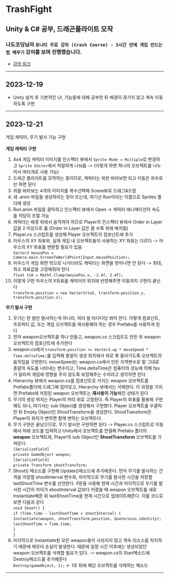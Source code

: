 # TrashFight
## Unity & C# 공부, 드래곤플라이트 모작
### 나도코딩님의 `유니티 무료 강의 (Crash Course) - 5시간 만에 게임 만드는 법 배우기` 강의를 보며 진행했습니다.
- [강의 링크](https://www.youtube.com/watch?v=wBsSUBEUYV4)
---
## 2023-12-19
- Unity 설치 후 기본적인 UI, 기능들에 대해 공부한 뒤 배경이 끊기지 않고 계속 이동하도록 구현
---
## 2023-12-21
게임 캐릭터, 무기 발사 기능 구현 <br />    
**게임 캐릭터 구현** <br />
1. 4x4 게임 캐릭터 이미지를 인스펙터 뷰에서 `Sprite Mode = Multiple`로 변경하고 `Sprite Editor`에서 적절하게 나눠줌 -> (이렇게 하면 하나의 오브젝트를 나누어서 여러개로 사용 가능)
2. 드래곤 플라이트를 모작하는 중이므로, 캐릭터는 위만 바라보면 되고 이동은 좌우로만 하면 된다
3. 위를 바라보는 4개의 이미지를 복수선택해 Scene뷰로 드래그&드랍
4. 새 .anim 파일을 생성하라는 창이 뜨는데, 여기선 Run이라는 이름으로 Sprites 폴더에 생성
5. Run.anim 파일을 클릭하고 인스펙터 뷰에서 Open -> 캐릭터 애니메이션의 속도를 적당히 조절 가능
6. 캐릭터는 배경 위에서 움직여야 하므로 Player의 인스펙터 뷰에서 Order in Layer 값을 2 이상으로 줌 (Order in Layer 값은 클 수록 위에 배치됨)
7. Player.cs 스크립트를 생성해 Player 오브젝트의 컴포넌트에 추가
8. 마우스의 XY 좌표와, 실제 게임 내 오브젝트들이 사용하는 XY 좌표는 다르다 -> 마우스의 XY 좌표를 변환할 필요가 있음 <br />`Vector3 mousePos = Camera.main.ScreenToWorldPoint(Input.mousePosition);`
9. 마우스가 게임 화면 밖으로 나가더라도 캐릭터는 화면을 벗어나면 안 된다 -> 최대, 최소 좌표값을 고정해줘야 한다 <br />`float toX = Mathf.Clamp(mousePos.x, -2.4f, 2.4f);`
10. 이렇게 구한 마우스의 X좌표를 캐릭터의 위치에 반영해주면 이동까지 구현이 끝난다
<br />`transform.position = new Vector3(toX, transform.position.y, transform.position.z);` <br />

**무기 발사 구현** <br />
1. 무기는 한 발만 발사하는게 아니라, 여러 발 타다다당 쏴야 한다. 이렇게 컴포넌트, 프로퍼티 값, 또는 게임 오브젝트를 재사용해야 하는 경우 Prefabs를 사용하게 된다 
2. 먼저 weapon오브젝트를 하나 만들고, weapon.cs 스크립트도 만든 뒤 weapon 오브젝트의 컴포넌트에 추가한다
3. weapon.cs에서 `transform.position += Vector3.up * moveSpeed * Time.deltaTime;`를 입력해 총알이 생성 위치에서 위로 쭉 올라가도록 오브젝트의 움직임을 구현한다. moveSpeed는 weapon.cs에서 만든 지역변수로 말 그대로 총알의 속도를 나타내는 변수이고, Time.deltaTime은 컴퓨터의 성능에 의해 fps가 달라져 게임에 영향을 주지 않도록 보정해주는 수치라고 생각하면 된다
4. Hierarchy 뷰에서 weapon.cs를 컴포넌트로 가지는 weapon 오브젝트를 Prefabs폴더에 드래그해 집어넣고, Hierarchy 뷰에서는 삭제한다. 이 과정을 거치면 Prefabs에 저장된 weapon 오브젝트는 **재사용이 가능**해진 상태가 된다
5. 무기의 생성 위치는 Player의 머리 위로 고정된다. 즉 Player의 좌표를 활용해 구현해도 되나, 여기서는 sub Object를 생성해서 구현했다. Player 오브젝트를 우클릭한 뒤 Empty Object인 ShootTransform을 생성한다. ShootTransform은 Player의 위치가 변하면 함께 변하는 오브젝트다.
6. 무기 구현은 끝났으므로, 무기 발사만 구현하면 된다 -> Player.cs 스크립트로 이동해서 아래 코드를 입력하고 Unity에서 오브젝트를 연결해 Prefabs 폴더의 **weapon** 오브젝트와, Player의 sub Object인 **ShootTransform** 오브젝트를 가져온다. <br />
`[SerializeField]`<br />
`private GameObject weapon;` <br />
`[SerializeField]`<br />
`private Transform shootTransform;` <br />
7. Shoot() 메소드를 구현해 Update()메소드에 추가해준다. 먼저 무기를 발사하는 간격을 저장할 shootInterval 변수와, 마지막으로 무기를 발사한 시간을 저장할 lastShootTime 변수를 선언한다. if문을 사용해 현재 시간과 마지막으로 무기를 발사한 시간의 차이가 shootInterval 값보다 커졌을 때 weapon 오브젝트를 새로 Instantiate해준 뒤 lastShootTime을 현재 시간으로 업데이트해준다. 이를 코드로 보면 다음과 같다 <br />
`void Shoot() {` <br />
`if (Time.time - lastShootTime > shootInterval) {` <br />
`Instantiate(weapon, shootTransform.position, Quaternion.identity);` <br />
`lastShootTime = Time.time;` <br />
`}` <br />
`}` <br />
8. 마지막으로 Instantiate된 모든 weapon들이 사라지지 않고 계속 리소스를 차지하기 때문에 메모리 손실이 발생한다. 때문에 일정 시간 이후에는 생성되었던 weapon 오브젝트를 삭제할 필요가 있다. -> weapon.cs의 Start메소드에 Destroy메소드를 추가해준다 <br />
`Destroy(gameObject, 1);` <- 1초 뒤에 해당 오브젝트를 삭제하는 메소드
---
